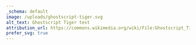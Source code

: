 ```yaml
---
_schema: default
image: /uploads/ghostscript-tiger.svg
alt_text: Ghostscript Tiger test
attribution_url: https://commons.wikimedia.org/wiki/File:Ghostscript_Tiger.svg
prefer_svg: true
---
```

